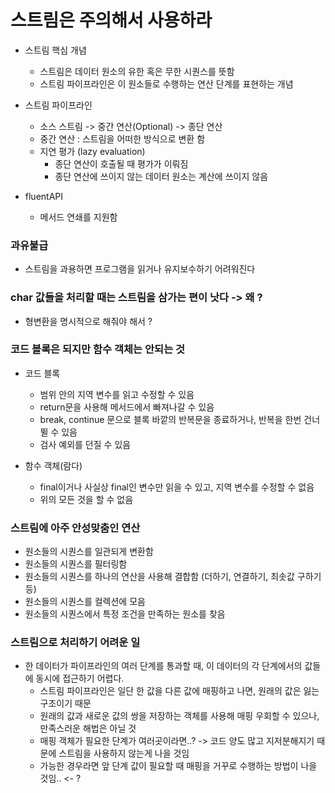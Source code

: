 # 스트림은 주의해서 사용하라
- 스트림 핵심 개념
  - 스트림은 데이터 원소의 유한 혹은 무한 시퀀스를 뜻함
  - 스트림 파이프라인은 이 원소들로 수행하는 연산 단계를 표현하는 개념 


- 스트림 파이프라인
  - 소스 스트림 -> 중간 연산(Optional) -> 종단 연산 
  - 중간 연산 : 스트림을 어떠한 방식으로 변환 함
  - 지연 평가 (lazy evaluation)
    - 종단 연산이 호출될 때 평가가 이뤄짐 
    - 종단 연산에 쓰이지 않는 데이터 원소는 계산에 쓰이지 않음 


- fluentAPI
  - 메서드 연쇄를 지원함

    

### 과유불급 
- 스트림을 과용하면 프로그램을 읽거나 유지보수하기 어려워진다


### char 값들을 처리할 때는 스트림을 삼가는 편이 낫다 -> 왜 ?
- 형변환을 명시적으로 해줘야 해서 ? 


### 코드 블록은 되지만 함수 객체는 안되는 것 
- 코드 블록
  - 범위 안의 지역 변수를 읽고 수정할 수 있음
  - return문을 사용해 메서드에서 빠져나갈 수 있음
  - break, continue 문으로 블록 바깥의 반복문을 종료하거나, 반복을 한번 건너뛸 수 있음 
  - 검사 예외를 던질 수 있음 


- 함수 객체(람다)
  - final이거나 사실상 final인 변수만 읽을 수 있고, 지역 변수를 수정할 수 없음 
  - 위의 모든 것을 할 수 없음 


### 스트림에 아주 안성맞춤인 연산 
- 원소들의 시퀀스를 일관되게 변환함 
- 원소들의 시퀀스를 필터링함 
- 원소들의 시퀀스를 하나의 연산을 사용해 결합함 (더하기, 연결하기, 최솟값 구하기 등) 
- 원소들의 시퀀스를 컬렉션에 모음 
- 원소들의 시퀀스에서 특정 조건을 만족하는 원소를 찾음 


### 스트림으로 처리하기 어려운 일 
- 한 데이터가 파이프라인의 여러 단계를 통과할 때, 이 데이터의 각 단계에서의 값들에 동시에 접근하기 어렵다. 
  - 스트림 파이프라인은 일단 한 값을 다른 값에 매핑하고 나면, 원래의 값은 잃는 구조이기 때문
  - 원래의 값과 새로운 값의 쌍을 저장하는 객체를 사용해 매핑 우회할 수 있으나, 만족스러운 해법은 아닐 것 
  - 매핑 객체가 필요한 단계가 여러곳이라면..?  -> 코드 양도 많고 지저분해지기 때문에 스트림을 사용하지 않는게 나을 것임 
  - 가능한 경우라면 앞 단계 값이 필요할 때 매핑을 거꾸로 수행하는 방법이 나을 것임.. <- ?


